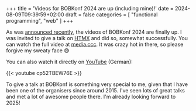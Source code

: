 +++
title = 'Videos for BOBKonf 2024 are up (including mine)!'
date = 2024-08-09T09:39:59+02:00
draft = false
categories = [
	"functional programming",
	"web"
]
+++

As was [announced
recently](https://funktionale-programmierung.de/2024/07/29/bob-retro.html), the
videos of BOBKonf 2024 are finally up. I was invited to give a talk on
[HTMX](https://htmx.org) and did so, somewhat successfully. You can watch the
full video at
[media.ccc](https://media.ccc.de/v/bob11-2024-javascript-fatigue-und-die-hypermedia-renaissance-schneider).
It was crazy hot in there, so please forgive my sweaty face 😅

You can also watch it directly on [YouTube](https://www.youtube.com/watch?v=cp52TBEW76E) (German):

{{< youtube cp52TBEW76E >}}

To give a talk at BOBKonf is something very special to me, given that I have
been one of the organisers since around 2015. I've seen lots of great talks and
met a lot of awesome people there. I'm already looking forward to 2025!
